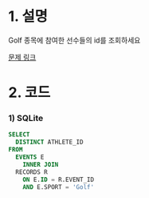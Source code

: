 # 1. 설명
Golf 종목에 참여한 선수들의 id를 조회하세요

[문제 링크](https://solvesql.com/problems/join/)


# 2. 코드
### 1) SQLite
```sql
SELECT
  DISTINCT ATHLETE_ID
FROM
  EVENTS E
    INNER JOIN 
  RECORDS R 
    ON E.ID = R.EVENT_ID
    AND E.SPORT = 'Golf'
```
